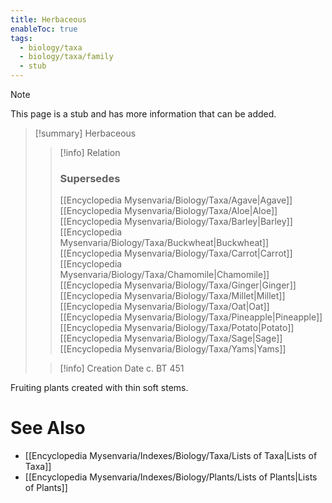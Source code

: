 ```yaml
---
title: Herbaceous
enableToc: true
tags:
  - biology/taxa
  - biology/taxa/family
  - stub
---
```


> [!note]
> This page is a stub and has more information that can be added.

> [!summary] Herbaceous
> > [!info] Relation
> > ### Supersedes 
> > [[Encyclopedia Mysenvaria/Biology/Taxa/Agave|Agave]]
> > [[Encyclopedia Mysenvaria/Biology/Taxa/Aloe|Aloe]]
> > [[Encyclopedia Mysenvaria/Biology/Taxa/Barley|Barley]]
> > [[Encyclopedia Mysenvaria/Biology/Taxa/Buckwheat|Buckwheat]]
> > [[Encyclopedia Mysenvaria/Biology/Taxa/Carrot|Carrot]]
> > [[Encyclopedia Mysenvaria/Biology/Taxa/Chamomile|Chamomile]]
> > [[Encyclopedia Mysenvaria/Biology/Taxa/Ginger|Ginger]]
> > [[Encyclopedia Mysenvaria/Biology/Taxa/Millet|Millet]]
> > [[Encyclopedia Mysenvaria/Biology/Taxa/Oat|Oat]]
> > [[Encyclopedia Mysenvaria/Biology/Taxa/Pineapple|Pineapple]]
> > [[Encyclopedia Mysenvaria/Biology/Taxa/Potato|Potato]]
> > [[Encyclopedia Mysenvaria/Biology/Taxa/Sage|Sage]]
> > [[Encyclopedia Mysenvaria/Biology/Taxa/Yams|Yams]]
>
> > [!info] Creation Date
> > c. BT 451

Fruiting plants created with thin soft stems.

# See Also
- [[Encyclopedia Mysenvaria/Indexes/Biology/Taxa/Lists of Taxa|Lists of Taxa]]
- [[Encyclopedia Mysenvaria/Indexes/Biology/Plants/Lists of Plants|Lists of Plants]]
